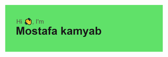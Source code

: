 [![MasterHead](https://github.com/mostafa-kami/mostafa-kami/blob/main/header.png)](https://github.com/mostafa-kami)
